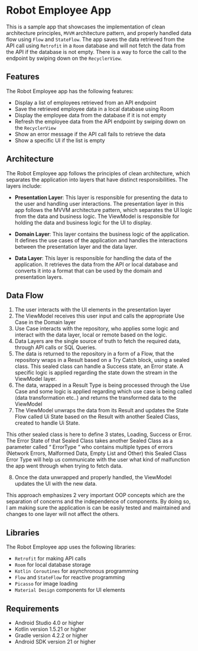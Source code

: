 # Robot Employee App

This is a sample app that showcases the implementation of clean architecture principles, `MVVM` architecture pattern, and properly handled data flow using `Flow` and `StateFlow`. The app saves the data retrieved from the API call using `Retrofit` in a `Room` database and will not fetch the data from the API if the database is not empty. There is a way to force the call to the endpoint by swiping down on the `RecyclerView`.

## Features

The Robot Employee app has the following features:

- Display a list of employees retrieved from an API endpoint
- Save the retrieved employee data in a local database using Room
- Display the employee data from the database if it is not empty
- Refresh the employee data from the API endpoint by swiping down on the `RecyclerView`
- Show an error message if the API call fails to retrieve the data
- Show a specific UI if the list is empty

## Architecture

The Robot Employee app follows the principles of clean architecture, which separates the application into layers that have distinct responsibilities. The layers include:

- **Presentation Layer**: This layer is responsible for presenting the data to the user and handling user interactions. The presentation layer in this app follows the MVVM architecture pattern, which separates the UI logic from the data and business logic. The ViewModel is responsible for holding the data and business logic for the UI to display.

- **Domain Layer**: This layer contains the business logic of the application. It defines the use cases of the application and handles the interactions between the presentation layer and the data layer.

- **Data Layer**: This layer is responsible for handling the data of the application. It retrieves the data from the API or local database and converts it into a format that can be used by the domain and presentation layers.

## Data Flow

1. The user interacts with the UI elements in the presentation layer 
2. The ViewModel receives this user input and calls the appropriate Use Case in the Domain layer
3. Use Case interacts with the repository, who applies some logic and interact with the data layer, local or remote based on the logic.
4. Data Layers are the single source of truth to fetch the required data, through API calls or SQL Queries.
5. The data is returned to the repository in a form of a Flow, that the repository wraps in a Result based on a Try Catch block, using a sealed class. This sealed class can handle a Success state, an Error state. A specific logic is applied regarding the state down the stream in the ViewModel layer.
6. The data, wrapped in a Result Type is being processed through the Use Case and some logic is applied regarding which use case is being called (data transformation etc..) and returns the transformed data to the ViewModel
7. The ViewModel unwraps the data from its Result and updates the State Flow called Ui State based on the Result with another Sealed Class, created to handle Ui State.

This other sealed class is here to define 3 states, Loading, Success or Error. The Error State of that Sealed Class takes another Sealed Class as a parameter called “ ErrorType “ who contains multiple types of errors (Network Errors, Malformed Data, Empty List and Other) this Sealed Class Error Type will help us communicate with the user what kind of malfunction the app went through when trying to fetch data. 

8. Once the data unwrapped and properly handled, the ViewModel updates the UI with the new data. 

This approach emphasizes 2 very important OOP concepts which are the separation of concerns and the independence of components. By doing so, I am making sure the application is can be easily tested and maintained and changes to one layer will not affect the others. 

## Libraries

The Robot Employee app uses the following libraries:

- `Retrofit` for making API calls
- `Room` for local database storage
- `Kotlin Coroutines` for asynchronous programming
- `Flow` and `StateFlow` for reactive programming
- `Picasso` for image loading
- `Material Design` components for UI elements

## Requirements

- Android Studio 4.0 or higher
- Kotlin version 1.5.21 or higher
- Gradle version 4.2.2 or higher
- Android SDK version 21 or higher
